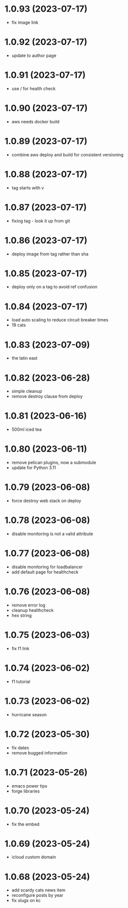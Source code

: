 # 1.0.93 (2023-07-17)

* fix image link

# 1.0.92 (2023-07-17)

* update to author page

# 1.0.91 (2023-07-17)

* use / for health check

# 1.0.90 (2023-07-17) 

* aws needs docker build

# 1.0.89 (2023-07-17) 

* combine aws deploy and build for consistent versioning

# 1.0.88 (2023-07-17) 

* tag starts with v

# 1.0.87 (2023-07-17) 

* fixing tag - look it up from git

# 1.0.86 (2023-07-17) 

* deploy image from tag rather than sha

# 1.0.85 (2023-07-17) 

* deploy only on a tag to avoid ref confusion

# 1.0.84 (2023-07-17)

* load auto scaling to reduce circuit breaker times
* 19 cats

# 1.0.83 (2023-07-09)

* the latin east

# 1.0.82 (2023-06-28)

* simple cleanup
* remove destroy clause from deploy

# 1.0.81 (2023-06-16)

* 500ml iced tea

# 1.0.80 (2023-06-11)

* remove pelican plugins, now a submodule
* update for Python 3.11

# 1.0.79 (2023-06-08)

* force destroy web stack on deploy

# 1.0.78 (2023-06-08)

* disable monitoring is not a valid attribute

# 1.0.77 (2023-06-08)

* disable monitoring for loadbalancer
* add default page for healthcheck

# 1.0.76 (2023-06-08)

* remove error log
* cleanup healthcheck
* hex string

# 1.0.75 (2023-06-03)

* fix f1 link

# 1.0.74 (2023-06-02)

* f1 tutorial

# 1.0.73 (2023-06-02)

* hurricane season

# 1.0.72 (2023-05-30)

* fix dates
* remove bugged information

# 1.0.71 (2023-05-26)

* emacs power tips
* forge libraries

# 1.0.70 (2023-05-24)

* fix the embed

# 1.0.69 (2023-05-24)

* icloud custom domain

# 1.0.68 (2023-05-24)

* add scardy cats news item
* reconfigure posts by year
* fix slugs on kc


